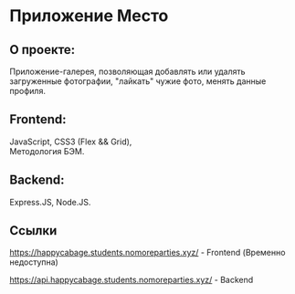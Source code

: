 # Приложение Место

## О проекте: 
Приложение-галерея, позволяющая добавлять или удалять загруженные фотографии, "лайкать" чужие фото, менять данные профиля. 

## Frontend:
JavaScript, CSS3 (Flex &&  Grid),  
Методология БЭМ.

## Backend: 
Express.JS, Node.JS. 


## Ссылки 

https://happycabage.students.nomoreparties.xyz/ - Frontend (Временно недоступна)


https://api.happycabage.students.nomoreparties.xyz/ - Backend
